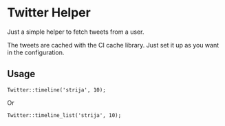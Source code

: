 # Twitter Helper

Just a simple helper to fetch tweets from a user.

The tweets are cached with the CI cache library. Just set it up as you want in the configuration.

## Usage

	Twitter::timeline('strija', 10);
	
Or

	Twitter::timeline_list('strija', 10);
